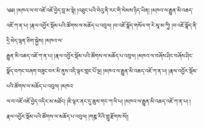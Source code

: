 ﻿  
༄༅། །མཁའ་ལ་བ་འཇོ་འཇོ་བྱེད་བླ་མ་སྟེ། །འཐུང་པའི་བེའུ་ནི་རང་གི་སེམས་ཉིད་ཡིན། །མཁའ་ལ་རྒྱུན་མི་འཆད་འཇོ་ཀ་ན་པ། །རྣལ་འབྱོར་སྡོམ་པའི་ཚོགས་ལ་མཆོད་པ་འབུལ། །བ་འཇོ་སྣོད་གསོལ་ག་རེ་མཱ་མ་ཀཱི། །བ་འཇོ་སྣོད་ནི་དྲི་མེད་ལྷན་ཅིག་སྐྱེས། །མཁའ་ལ་  
རྒྱུན་མི་འཆད་འཇོ་ཀ་ན་པ། །རྣལ་འབྱོར་སྡོམ་པའི་ཚོགས་ལ་མཆོད་པ་འབུལ། །མཁའ་ལ་བཞོས་ཤིང་བཞོས་ཤིང་སྣོད་བཀང་བཞག་བཟུང་བར་མི་ནུས་འདི་ལྟར་གླང་པོ་ལྔ། །མཁའ་ལ་རྒྱུན་མི་འཆད་འཇོ་ཀ་ན་པ། །རྣལ་འབྱོར་སྡོམ་པའི་ཚོགས་ལ་མཆོད་པ་འབུལ། །མཁའ་  
ལ་བ་འཇོ་འཇོ་བྱེད་འདིར་མ་མཐོང། །ཇི་ལྟར་ནང་དུ་ཆུས་གང་ཀ་ལི་པ། །མཁའ་ལ་རྒྱུན་མི་འཆད་འཇོ་ཀ་ན་པ། །རྣལ་འབྱོར་སྡོམ་པའི་ཚོགས་ལ་མཆོད་པ་འབུལ། །གཎྜ་རིའི་གླུ་རྫོགས་སོ།།  
  
